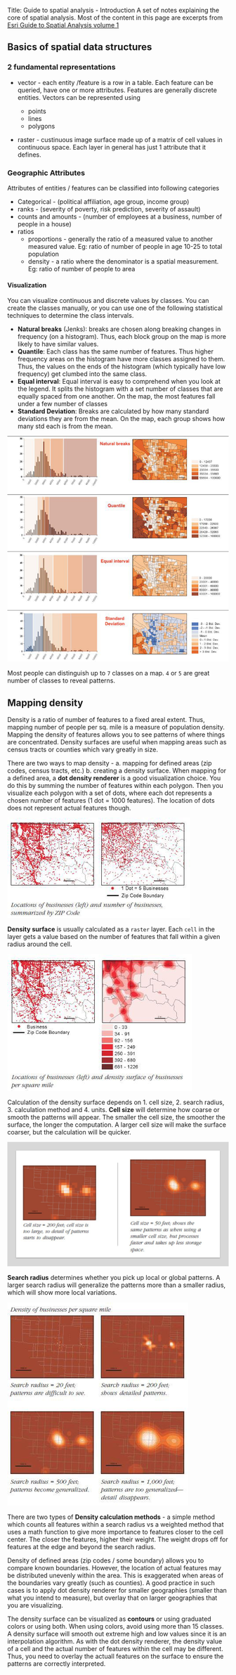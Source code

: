 Title: Guide to spatial analysis - Introduction
A set of notes explaining the core of spatial analysis. Most of the content in this page are excerpts from [Esri Guide to Spatial Analysis volume 1](https://esripress.esri.com/display/index.cfm?fuseaction=display&websiteID=22&moduleID=0)

## Basics of spatial data structures
### 2 fundamental representations
 * vector - each entity /feature is a row in a table. Each feature can be queried, have one or more attributes. Features are generally discrete entities. Vectors can be represented using
   * points
   * lines
   * polygons

 * raster - custinuous image surface made up of a matrix of cell values in continuous space. Each layer in general has just 1 attribute that it defines.

### Geographic Attributes
Attributes of entities / features can be classified into following categories
 - Categorical - (political affiliation, age group, income group)
 - ranks - (severity of poverty, risk prediction, severity of assault)
 - counts and amounts - (number of employees at a business, number of people in a house)
 - ratios
   - proportions - generally the ratio of a measured value to another measured value. Eg: ratio of number of people in age 10-25 to total population
   - density - a ratio where the denominator is a spatial measurement. Eg: ratio of number of people to area

#### Visualization
You can visualize continuous and discrete values by classes. You can create the classes manually, or you can use one of the following statistical techniques to determine the class intervals.

 - **Natural breaks** (Jenks): breaks are chosen along breaking changes in frequency (on a histogram). Thus, each block group on the map is more likely to have similar values.
 - **Quantile**: Each class has the same number of features. Thus higher frequency areas on the histogram have more classes assigned to them. Thus, the values on the ends of the histogram (which typically have low frequency) get clumbed into the same class.
 - **Equal interval**: Equal interval is easy to comprehend when you look at the legend. It splits the histogram with a set number of classes that are equally spaced from one another. On the map, the most features fall under a few number of classes
 - **Standard Deviation**: Breaks are calculated by how many standard deviations they are from the mean. On the map, each group shows how many std each is from the mean.

![map classification schemes](/images/map-classification-schemes.jpg)

Most people can distinguish up to `7` classes on a map. `4` or `5` are great number of classes to reveal patterns.

## Mapping density
Density is a ratio of number of features to a fixed areal extent. Thus, mapping number of people per sq. mile is a measure of population density. Mapping the density of features allows you to see patterns of where things are concentrated. Density surfaces are useful when mapping areas such as census tracts or counties which vary greatly in size.

There are two ways to map density - a. mapping for defined areas (zip codes, census tracts, etc.) b. creating a density surface. When mapping for a defined area, a **dot density renderer** is a good visualization choice. You do this by summing the number of features within each polygon. Then you visualize each polygon with a set of dots, where each dot represents a chosen number of features (1 dot = 1000 features). The location of dots does not represent actual features though.

![dot density renderer](/images/dot-density-renderer-1.jpg)

**Density surface** is usually calculated as a `raster` layer. Each `cell` in the layer gets a value based on the number of features that fall within a given radius around the cell.

![dot density vs surface](/images/dot-density-vs-density-surface.jpg)

Calculation of the density surface depends on 1. cell size, 2. search radius, 3. calculation method and 4. units. **Cell size** will determine how coarse or smooth the patterns will appear. The smaller the cell size, the smoother the surface, the longer the computation. A larger cell size will make the surface coarser, but the calculation will be quicker.

![effects of cell size on density surface](/images/cell-size-on-density-surface.jpg)

**Search radius** determines whether you pick up local or global patterns. A larger search radius will generalize the patterns more than a smaller radius, which will show more local variations.

![effects of search radius on density surface](/images/search-radius-on-density-surface.jpg)

There are two types of **Density calculation methods** - a simple method which counts all features within a search radius vs a weighted method that uses a math function to give more importance to features closer to the cell center. The closer the features, higher their weight. The weight drops off for features at the edge and beyond the search radius.

Density of defined areas (zip codes / some boundary) allows you to compare known boundaries. However, the location of actual features may be distributed unevenly within the area. This is exaggerated when areas of the boundaries vary greatly (such as counties). A good practice in such cases is to apply dot density renderer for smaller geographies (smaller than what you intend to measure), but overlay that on larger geographies that you are visualizing.

The density surface can be visualized as **contours** or using graduated colors or using both. When using colors, avoid using more than 15 classes. A density surface will smooth out extreme high and low values since it is an interpolation algorithm. As with the dot density renderer, the density value of a cell and the actual number of features within the cell may be different. Thus, you need to overlay the actuall features on the surface to ensure the patterns are correctly interpreted.